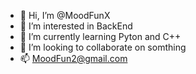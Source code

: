 - 👋 Hi, I’m @MoodFunX
- 👀 I’m interested in BackEnd
- 🌱 I’m currently learning Pyton and C++
- 💞️ I’m looking to collaborate on somthing 
- 📫 MoodFun2@gmail.com

<!---
MoodFunX/MoodFunX is a ✨ special ✨ repository because its `README.md` (this file) appears on your GitHub profile.
You can click the Preview link to take a look at your changes.
--->
